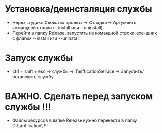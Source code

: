 # Установка/деинсталяция службы
* Через студию: Свойства проекта -> Отладка -> Аргументы командной строки (--install или --uninstall)
* Перейти в папку Release, запустить из командной строки .exe-шник с флагом --install или --uninstall

# Запуск службы
* ctrl + shift + esc -> службы -> TarifficationService -> Запустить/остановить службу

# ВАЖНО. Сделать перед запуском службы !!!
* Файлы ресурсов в папке Release нужно перенести в папку D:\\tariffication\ !!!
